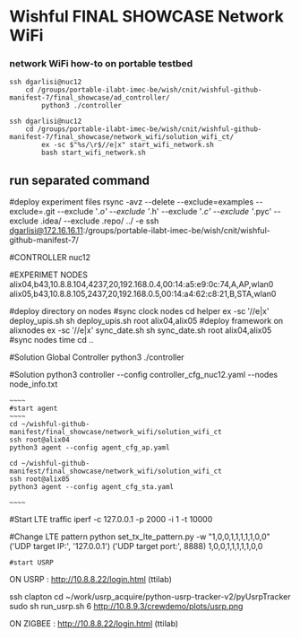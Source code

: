 Wishful FINAL SHOWCASE Network WiFi
============================

### network WiFi how-to on portable testbed

    ssh dgarlisi@nuc12
        cd /groups/portable-ilabt-imec-be/wish/cnit/wishful-github-manifest-7/final_showcase/ad_controller/
            python3 ./controller

    ssh dgarlisi@nuc12
        cd /groups/portable-ilabt-imec-be/wish/cnit/wishful-github-manifest-7/final_showcase/network_wifi/solution_wifi_ct/
            ex -sc $"%s/\r$//e|x" start_wifi_network.sh
            bash start_wifi_network.sh





## run separated command
 #deploy experiment files
    rsync -avz --delete --exclude=examples --exclude=.git --exclude '*.o' --exclude '*.h' --exclude '*.c' --exclude '*.pyc' --exclude .idea/ --exclude .repo/ ../  -e ssh dgarlisi@172.16.16.11:/groups/portable-ilabt-imec-be/wish/cnit/wishful-github-manifest-7/

 #CONTROLLER
    nuc12

 #EXPERIMET NODES
    alix04,b43,10.8.8.104,4237,20,192.168.0.4,00:14:a5:e9:0c:74,A,AP,wlan0
    alix05,b43,10.8.8.105,2437,20,192.168.0.5,00:14:a4:62:c8:21,B,STA,wlan0

 #deploy directory on nodes
 #sync clock nodes
     cd helper
     ex -sc $'%s/\r$//e|x' deploy_upis.sh
     sh deploy_upis.sh root alix04,alix05  #deploy framework on alixnodes
     ex -sc $'%s/\r$//e|x' sync_date.sh
     sh sync_date.sh root alix04,alix05  #sync nodes time
     cd ..

 #Solution Global Controller
    python3 ./controller

 #Solution
    python3 controller --config controller_cfg_nuc12.yaml --nodes node_info.txt

    ~~~~
    #start agent
    ~~~~
    cd ~/wishful-github-manifest/final_showcase/network_wifi/solution_wifi_ct
    ssh root@alix04
    python3 agent --config agent_cfg_ap.yaml

    cd ~/wishful-github-manifest/final_showcase/network_wifi/solution_wifi_ct
    ssh root@alix05
    python3 agent --config agent_cfg_sta.yaml

    ~~~~


 #Start LTE traffic
    iperf -c 127.0.0.1 -p 2000 -i 1 -t 10000

 #Change LTE pattern
    python set_tx_lte_pattern.py -w "1,0,0,1,1,1,1,1,0,0"
        ('UDP target IP:', '127.0.0.1')
        ('UDP target port:', 8888)
        1,0,0,1,1,1,1,1,0,0


~~~~
#start USRP
~~~~
ON USRP : http://10.8.8.22/login.html (ttilab)

ssh clapton
cd ~/work/usrp_acquire/python-usrp-tracker-v2/pyUsrpTracker
sudo sh run_usrp.sh 6
http://10.8.9.3/crewdemo/plots/usrp.png

ON ZIGBEE : http://10.8.8.22/login.html (ttilab)
